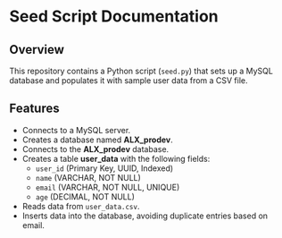 # Seed Script Documentation

## Overview
This repository contains a Python script (`seed.py`) that sets up a MySQL database and populates it with sample user data from a CSV file.

## Features
- Connects to a MySQL server.
- Creates a database named **ALX_prodev**.
- Connects to the **ALX_prodev** database.
- Creates a table **user_data** with the following fields:
  - `user_id` (Primary Key, UUID, Indexed)
  - `name` (VARCHAR, NOT NULL)
  - `email` (VARCHAR, NOT NULL, UNIQUE)
  - `age` (DECIMAL, NOT NULL)
- Reads data from `user_data.csv`.
- Inserts data into the database, avoiding duplicate entries based on email.
